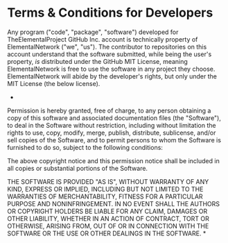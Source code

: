 # Terms & Conditions for Developers

Any program ("code", "package", "software") developed for TheElementalProject GitHub Inc. account is technically property of ElementalNetwork ("we", "us"). The contributor to repositories on this account understand that the software submitted, while being the user's property, *is* distributed under the GitHub MIT License, meaning ElementalNetwork is free to use the software in any project they choose. ElementalNetwork will abide by the developer's rights, but only under the MIT License (the below license).

*
Permission is hereby granted, free of charge, to any person obtaining a copy of this software and associated documentation files (the "Software"), to deal in the Software without restriction, including without limitation the rights to use, copy, modify, merge, publish, distribute, sublicense, and/or sell copies of the Software, and to permit persons to whom the Software is furnished to do so, subject to the following conditions:

The above copyright notice and this permission notice shall be included in all copies or substantial portions of the Software.

THE SOFTWARE IS PROVIDED "AS IS", WITHOUT WARRANTY OF ANY KIND, EXPRESS OR IMPLIED, INCLUDING BUT NOT LIMITED TO THE WARRANTIES OF MERCHANTABILITY, FITNESS FOR A PARTICULAR PURPOSE AND NONINFRINGEMENT. IN NO EVENT SHALL THE AUTHORS OR COPYRIGHT HOLDERS BE LIABLE FOR ANY CLAIM, DAMAGES OR OTHER LIABILITY, WHETHER IN AN ACTION OF CONTRACT, TORT OR OTHERWISE, ARISING FROM, OUT OF OR IN CONNECTION WITH THE SOFTWARE OR THE USE OR OTHER DEALINGS IN THE SOFTWARE.
*
